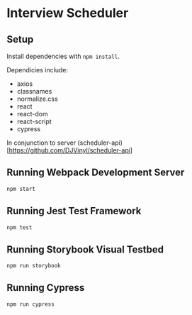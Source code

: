# Interview Scheduler

## Setup

Install dependencies with `npm install`.

Dependicies include:
  - axios 
  - classnames
  - normalize.css
  - react
  - react-dom
  - react-script
  - cypress

In conjunction to server (scheduler-api)[https://github.com/DJVinyl/scheduler-api]



## Running Webpack Development Server

```sh
npm start
```

## Running Jest Test Framework

```sh
npm test
```

## Running Storybook Visual Testbed

```sh
npm run storybook
```

## Running Cypress
```sh
npm run cypress
```
